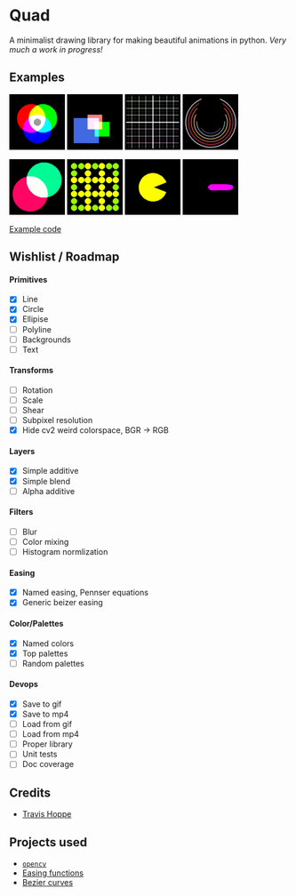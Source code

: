 # Quad
A minimalist drawing library for making beautiful animations in python.
_Very much a work in progress!_

## Examples

![](examples/simple_circles.png)
![](examples/simple_rectangle.png)
![](examples/simple_lines.png)
![](examples/teyleen_982.png)

![](examples/moving_circles.gif)
![](examples/checkerboard.gif)
![](examples/pacman.gif)
![](examples/timer.gif)


[Example code](generate_demos.py)

## Wishlist / Roadmap

#### Primitives 
+ [x] Line
+ [x] Circle
+ [x] Ellipise
+ [ ] Polyline
+ [ ] Backgrounds
+ [ ] Text

#### Transforms
+ [ ] Rotation
+ [ ] Scale
+ [ ] Shear
+ [ ] Subpixel resolution
+ [x] Hide cv2 weird colorspace, BGR -> RGB

#### Layers
+ [x] Simple additive
+ [x] Simple blend
+ [ ] Alpha additive

#### Filters
+ [ ] Blur
+ [ ] Color mixing
+ [ ] Histogram normlization

#### Easing
+ [x] Named easing, Pennser equations
+ [x] Generic beizer easing

#### Color/Palettes
+ [x] Named colors
+ [x] Top palettes
+ [ ] Random palettes

#### Devops
+ [x] Save to gif
+ [x] Save to mp4 
+ [ ] Load from gif
+ [ ] Load from mp4
+ [ ] Proper library
+ [ ] Unit tests
+ [ ] Doc coverage

## Credits

+ [Travis Hoppe](https://twitter.com/metasemantic?lang=en)

## Projects used 

+ [`opencv`](https://opencv.org/)
+ [Easing functions](https://github.com/semitable/easing-functions)
+ [Bezier curves](https://github.com/reptillicus/Bezier)
